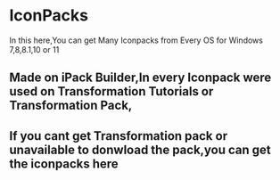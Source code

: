 # IconPacks
In this here,You can get Many Iconpacks from Every OS for Windows 7,8,8.1,10 or 11
## Made on iPack Builder,In every Iconpack were used on Transformation Tutorials or Transformation Pack,
## If you cant get Transformation pack or unavailable to donwload the pack,you can get the iconpacks here

